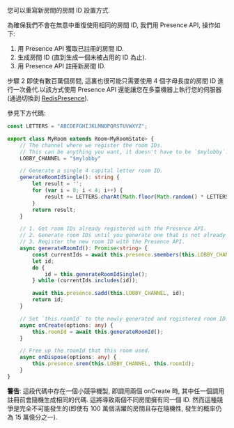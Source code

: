 您可以重寫新房間的房間 ID 設置方式.

為確保我們不會在無意中重復使用相同的房間 ID, 我們用 Presence API, 操作如下:

1. 用 Presence API 獲取已註冊的房間 ID.
2. 生成房間 ID (直到生成一個未被占用的 ID 為止).
3. 用 Presence API 註冊新房間 ID.

步驟 2 即使有數百萬個房間, 這裏也很可能只需要使用 4 個字母長度的房間 ID 進行一次叠代.以該方式使用 Presence API 還能讓您在多臺機器上執行您的伺服器(通過切換到 [RedisPresence](https://docs.colyseus.io/server/presence/#redispresence-clientopts)).

參見下方代碼:

```typescript
const LETTERS = "ABCDEFGHIJKLMNOPQRSTUVWXYZ";

export class MyRoom extends Room<MyRoomState> {
    // The channel where we register the room IDs.
    // This can be anything you want, it doesn't have to be `$mylobby`.
    LOBBY_CHANNEL = "$mylobby"

    // Generate a single 4 capital letter room ID.
    generateRoomIdSingle(): string {
        let result = '';
        for (var i = 0; i < 4; i++) {
            result += LETTERS.charAt(Math.floor(Math.random() * LETTERS.length));
        }
        return result;
    }

    // 1. Get room IDs already registered with the Presence API.
    // 2. Generate room IDs until you generate one that is not already used.
    // 3. Register the new room ID with the Presence API.
    async generateRoomId(): Promise<string> {
        const currentIds = await this.presence.smembers(this.LOBBY_CHANNEL);
        let id;
        do {
            id = this.generateRoomIdSingle();
        } while (currentIds.includes(id));

        await this.presence.sadd(this.LOBBY_CHANNEL, id);
        return id;
    }

    // Set `this.roomId` to the newly generated and registered room ID.
    async onCreate(options: any) {
        this.roomId = await this.generateRoomId();
    }

    // Free up the roomId that this room used.
    async onDispose(options: any) {
        this.presence.srem(this.LOBBY_CHANNEL, this.roomId);
    }
}
```

**警告**: 這段代碼中存在一個小競爭機製, 即調用兩個 onCreate 時, 其中任一個調用註冊前會隨機生成相同的代碼. 這將導致兩個不同房間擁有同一個 ID. 然而這種競爭是完全不可能發生的(即使有 100 萬個活躍的房間且存在隨機性, 發生的概率仍為 15 萬億分之一).
